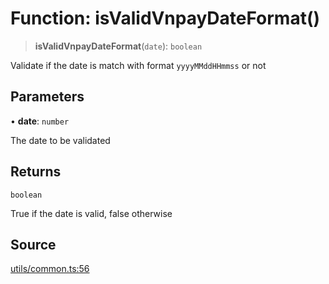 # Function: isValidVnpayDateFormat()

> **isValidVnpayDateFormat**(`date`): `boolean`

Validate if the date is match with format `yyyyMMddHHmmss` or not

## Parameters

• **date**: `number`

The date to be validated

## Returns

`boolean`

True if the date is valid, false otherwise

## Source

[utils/common.ts:56](https://github.com/lehuygiang28/vnpay/blob/ffb3f1a6e2e5cee6cec7ba4f806a92950f9f7872/src/utils/common.ts#L56)
